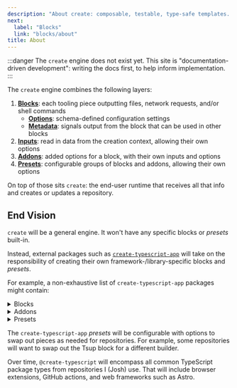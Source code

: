 ```yaml
---
description: "About create: composable, testable, type-safe templates. 💝"
next:
  label: "Blocks"
  link: "blocks/about"
title: About
---
```


:::danger
The `create` engine does not exist yet.
This site is "documentation-driven development": writing the docs first, to help inform implementation.
:::

The `create` engine combines the following layers:

1. **[Blocks](./blocks/about)**: each tooling piece outputting files, network requests, and/or shell commands
   - **[Options](./blocks/options)**: schema-defined configuration settings
   - **[Metadata](./blocks/metadata)**: signals output from the block that can be used in other blocks
2. **[Inputs](./inputs/about)**: read in data from the creation context, allowing their own options
3. **[Addons](./addons/about)**: added options for a block, with their own inputs and options
4. **[Presets](./presets/about)**: configurable groups of blocks and addons, allowing their own options

On top of those sits `create`: the end-user runtime that receives all that info and creates or updates a repository.

## End Vision

`create` will be a general engine.
It won't have any specific blocks or _presets_ built-in.

Instead, external packages such as [`create-typescript-app`](https://github.com/JoshuaKGoldberg/create-typescript-app) will take on the responsibility of creating their own framework-/library-specific blocks and _presets_.

For example, a non-exhaustive list of `create-typescript-app` packages might contain:

<details>
<summary>Blocks</summary>

- `@create-typescript/block-all-contributors`
- `@create-typescript/block-compliance`
- `@create-typescript/block-contributing`
- `@create-typescript/block-cspell`
- `@create-typescript/block-eslint`
- `@create-typescript/block-github-alt-text`
- `@create-typescript/block-husky`
- `@create-typescript/block-knip`
- `@create-typescript/block-markdownlint`
- `@create-typescript/block-package-json`
- `@create-typescript/block-pnpm`
- `@create-typescript/block-prettier`
- `@create-typescript/block-license-mit`
- `@create-typescript/block-readme`
- `@create-typescript/block-release-it`
- `@create-typescript/block-renovate`
- `@create-typescript/block-tsc`
- `@create-typescript/block-tsup`
- `@create-typescript/block-vitest`

</details>

<details>
<summary>Addons</summary>

- `@create-typescript/addon-all-contributors-auto-action`
- `@create-typescript/addon-eslint-comments`
- `@create-typescript/addon-eslint-jsdoc`
- `@create-typescript/addon-eslint-jsonc`
- `@create-typescript/addon-eslint-eslint`
- `@create-typescript/addon-eslint-md`
- `@create-typescript/addon-eslint-regexp`
- `@create-typescript/addon-eslint-perfectionist`
- `@create-typescript/addon-eslint-vitest`
- `@create-typescript/addon-markdownlint-sentences-per-line`
- `@create-typescript/addon-pnpm-dedupe`
- `@create-typescript/addon-prettier-plugin-curly`
- `@create-typescript/addon-prettier-plugin-sh`
- `@create-typescript/addon-prettier-plugin-packagejson`
- `@create-typescript/addon-tsup-bin`
- `@create-typescript/addon-vitest-console-fail-test`
- `@create-typescript/addon-vitest-coverage`
</details>

<details>
<summary>Presets</summary>

- `@create-typescript/preset-minimal`
- `@create-typescript/preset-common`
- `@create-typescript/preset-everything`

</details>

The `create-typescript-app` _presets_ will be configurable with options to swap out pieces as needed for repositories.
For example, some repositories will want to swap out the Tsup block for a different builder.

Over time, `@create-typescript` will encompass all common TypeScript package types from repositories I (Josh) use.
That will include browser extensions, GitHub actions, and web frameworks such as Astro.
